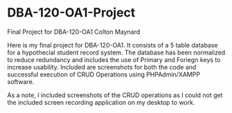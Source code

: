 # DBA-120-OA1-Project
Final Project for DBA-120-OA1 Colton Maynard

Here is my final project for DBA-120-OA1. It consists of a 5 table database for a hypothecial student record system. The database has been normalized to reduce redundancy and includes the use of Primary and Foriegn keys to increase usability. Included are screenshots for both the code and successful execution of CRUD Operations using PHPAdmin/XAMPP software.

As a note, I included screenshots of the CRUD operations as I could not get the included screen recording application on my desktop to work.
